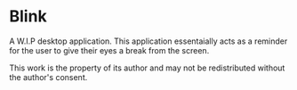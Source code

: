 # Blink

A W.I.P desktop application. This application essentaially acts as a reminder for the user to give their eyes a break from the screen. 

This work is the property of its author and may not be redistributed without the author's consent. 
